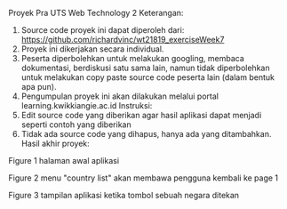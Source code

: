 Proyek Pra UTS Web Technology 2
Keterangan:
1.	Source code proyek ini dapat diperoleh dari: https://github.com/richardvinc/wt21819_exerciseWeek7
2.	Proyek ini dikerjakan secara individual.
3.	Peserta diperbolehkan untuk melakukan googling, membaca dokumentasi, berdiskusi satu sama lain, namun tidak diperbolehkan untuk melakukan copy paste source code peserta lain (dalam bentuk apa pun).
4.	Pengumpulan proyek ini akan dilakukan melalui portal learning.kwikkiangie.ac.id
Instruksi:
1.	Edit source code yang diberikan agar hasil aplikasi dapat menjadi seperti contoh yang diberikan
2.	Tidak ada source code yang dihapus, hanya ada yang ditambahkan.
Hasil akhir proyek:
 
Figure 1 halaman awal aplikasi
 
Figure 2 menu "country list" akan membawa pengguna kembali ke page 1
 
Figure 3 tampilan aplikasi ketika tombol sebuah negara ditekan
